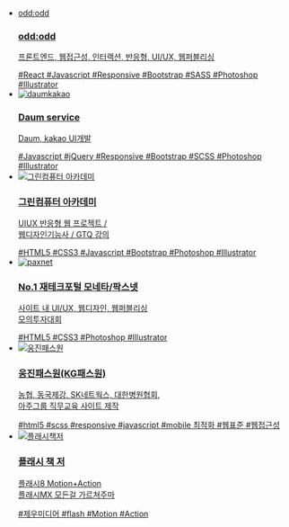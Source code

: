 <link rel="stylesheet" href="http://eehd80.dothome.co.kr/css/comm.css" />

<div id="profile" class="container-fluid text-center bg-grey">
                <ul class="lst-profile">
                    <li>
                        <a href="./portfolio-flato.html" class="thumbnail">
                            <span class="image mintpink">
                                odd:odd
                            </span>
                            <h3>odd:odd</h3>
                            <p>프론트엔드, 웹접근성, 인터랙션, 반응형, UI/UX, 웹퍼블리싱</p>
                            <div class="card__hashtags">
                                <span class="hashtag">#React</span>
                                <span class="hashtag">#Javascript</span>
                                <span class="hashtag">#Responsive</span>
                                <!-- <span class="hashtag">#jQuery</span> -->
                                <span class="hashtag">#Bootstrap</span>
                                <span class="hashtag">#SASS</span>
                                <span class="hashtag">#Photoshop</span>
                                <span class="hashtag">#Illustrator</span>
                            </div>
                        </a>
                    </li>
                    <li>
                        <a href="portfolio-flato.html#p2" class="thumbnail">
                            <span class="image daum">
                                <img src="http://eehd80.dothome.co.kr/imgs/intro/logo-daumkakao.png" alt="daumkakao" />
                            </span>
                            <h3>Daum service</h3>
                            <p>Daum, kakao UI개발</p>
                            <div class="card__hashtags">
                                <span class="hashtag">#Javascript</span>
                                <span class="hashtag">#jQuery</span>
                                <span class="hashtag">#Responsive</span>
                                <span class="hashtag">#Bootstrap</span>
                                <span class="hashtag">#SCSS</span>
                                <span class="hashtag">#Photoshop</span>
                                <span class="hashtag">#Illustrator</span>
                            </div>
                        </a>
                    </li>
                    <li>
                        <a href="http://cafe.naver.com/mocoding" class="thumbnail" target="_blank">
                            <span class="image">
                                <img src="http://eehd80.dothome.co.kr/imgs/intro/logo-green.png" alt="그린컴퓨터 아카데미" />
                            </span>
                            <h3>그린컴퓨터 아카데미</h3>
                            <p>
                                UIUX 반응형 웹 프로젝트 /<br />
                                웹디자인기능사 / GTQ 강의
                            </p>
                            <div class="card__hashtags">
                                <span class="hashtag">#HTML5</span>
                                <span class="hashtag">#CSS3</span>
                                <span class="hashtag">#Javascript</span>
                                <span class="hashtag">#Bootstrap</span>
                                <span class="hashtag">#Photoshop</span>
                                <span class="hashtag">#Illustrator</span>
                            </div>
                        </a>
                    </li>
                    <li>
                        <a href="./portfolio-paxnet.html" class="thumbnail">
                            <span class="image">
                                <img src="http://eehd80.dothome.co.kr/imgs/intro/logo-paxnet.png" alt="paxnet" />
                            </span>
                            <h3>No.1 재테크포털 모네타/팍스넷</h3>
                            <p>
                                사이트 내 UI/UX, 웹디자인, 웹퍼블리싱<br />
                                모의투자대회
                            </p>
                            <div class="card__hashtags">
                                <span class="hashtag">#HTML5</span>
                                <span class="hashtag">#CSS3</span>
                                <span class="hashtag">#Photoshop</span>
                                <span class="hashtag">#Illustrator</span>
                            </div>
                        </a>
                    </li>
                    <li>
                        <a href="./portfolio-woongjin.html" class="thumbnail">
                            <span class="image"><img src="http://eehd80.dothome.co.kr/imgs/intro/logo-woongjin.png" alt="웅진패스원" /></span>
                            <h3>웅진패스원(KG패스원)</h3>
                            <p>농협, 동국제강, SK네트웍스, 대한병원협회, <br />아주그룹 직무교육 사이트 제작</p>
                            <div class="card__hashtags">
                                <span class="hashtag">#html5</span>
                                <span class="hashtag">#scss</span>	                            
                                <span class="hashtag">#responsive</span>
                                <span class="hashtag">#javascript</span>
                                <span class="hashtag">#mobile 최적화</span>
                                <span class="hashtag">#웹표준</span>
                                <span class="hashtag">#웹접근성</span>
                            </div>
                        </a>
                    </li>
                    <li>
                        <a href="portfolio-flash.html" class="thumbnail" target="_blank">
                            <span class="image"><img src="http://eehd80.dothome.co.kr/imgs/intro/logo-flash.png" alt="플래시책저" /></span>
                            <h3>플래시 책 저</h3>
                            <p>
                                플래시8 Motion+Action <br />
                                플래시MX 모든걸 가르쳐주마
                            </p>
                            <div class="card__hashtags">
                                <span class="hashtag">#제우미디어</span>
                                <span class="hashtag">#flash</span>
                                <span class="hashtag">#Motion</span>
                                <span class="hashtag">#Action</span>
                            </div>
                        </a>
                    </li>
                </div>
